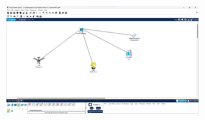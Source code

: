 ![Image Alt Text](https://github.com/praveenkotipalli/nps-smartHome/blob/main/NPS5img/Screenshot%202024-03-04%20100437.png)
